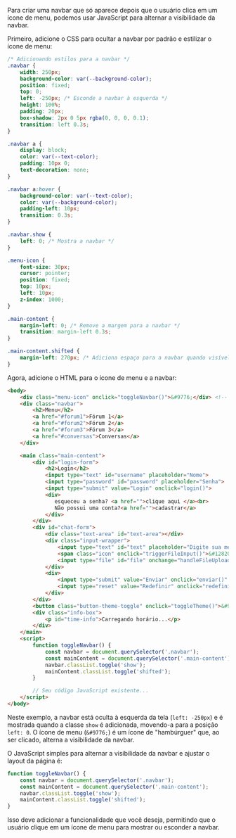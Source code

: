 Para criar uma navbar que só aparece depois que o usuário clica em um ícone de menu, podemos usar JavaScript para alternar a visibilidade da navbar.

Primeiro, adicione o CSS para ocultar a navbar por padrão e estilizar o ícone de menu:

```css
/* Adicionando estilos para a navbar */
.navbar {
    width: 250px;
    background-color: var(--background-color);
    position: fixed;
    top: 0;
    left: -250px; /* Esconde a navbar à esquerda */
    height: 100%;
    padding: 20px;
    box-shadow: 2px 0 5px rgba(0, 0, 0, 0.1);
    transition: left 0.3s;
}

.navbar a {
    display: block;
    color: var(--text-color);
    padding: 10px 0;
    text-decoration: none;
}

.navbar a:hover {
    background-color: var(--text-color);
    color: var(--background-color);
    padding-left: 10px;
    transition: 0.3s;
}

.navbar.show {
    left: 0; /* Mostra a navbar */
}

.menu-icon {
    font-size: 30px;
    cursor: pointer;
    position: fixed;
    top: 10px;
    left: 10px;
    z-index: 1000;
}

.main-content {
    margin-left: 0; /* Remove a margem para a navbar */
    transition: margin-left 0.3s;
}

.main-content.shifted {
    margin-left: 270px; /* Adiciona espaço para a navbar quando visível */
}
```

Agora, adicione o HTML para o ícone de menu e a navbar:

```html
<body>
    <div class="menu-icon" onclick="toggleNavbar()">&#9776;</div> <!-- Ícone de menu -->
    <div class="navbar">
        <h2>Menu</h2>
        <a href="#forum1">Fórum 1</a>
        <a href="#forum2">Fórum 2</a>
        <a href="#forum3">Fórum 3</a>
        <a href="#conversas">Conversas</a>
    </div>

    <main class="main-content">
        <div id="login-form">
            <h2>Login</h2>
            <input type="text" id="username" placeholder="Nome">
            <input type="password" id="password" placeholder="Senha">
            <input type="submit" value="Login" onclick="login()">
            <div>
               esqueceu a senha? <a href="">clique aqui </a><br>
               Não possui uma conta?<a href="">cadastrar</a>
            </div>
        </div>
        <div id="chat-form">
            <div class="text-area" id="text-area"></div>
            <div class="input-wrapper">
                <input type="text" id="text" placeholder="Digite sua mensagem aqui">
                <span class="icon" onclick="triggerFileInput()">&#128206;</span>
                <input type="file" id="file" onchange="handleFileUpload()">
            </div>
            <div>
                <input type="submit" value="Enviar" onclick="enviar()" id="enviar">
                <input type="reset" value="Redefinir" onclick="redefinir()">
            </div>
        </div>
        <button class="button-theme-toggle" onclick="toggleTheme()">&#9788;</button>
        <div class="info-box">
            <p id="time-info">Carregando horário...</p>
        </div>
    </main>
    <script>
        function toggleNavbar() {
            const navbar = document.querySelector('.navbar');
            const mainContent = document.querySelector('.main-content');
            navbar.classList.toggle('show');
            mainContent.classList.toggle('shifted');
        }

        // Seu código JavaScript existente...
    </script>
</body>
```

Neste exemplo, a navbar está oculta à esquerda da tela (`left: -250px`) e é mostrada quando a classe `show` é adicionada, movendo-a para a posição `left: 0`. O ícone de menu (`&#9776;`) é um ícone de "hambúrguer" que, ao ser clicado, alterna a visibilidade da navbar.

O JavaScript simples para alternar a visibilidade da navbar e ajustar o layout da página é:

```javascript
function toggleNavbar() {
    const navbar = document.querySelector('.navbar');
    const mainContent = document.querySelector('.main-content');
    navbar.classList.toggle('show');
    mainContent.classList.toggle('shifted');
}
```

Isso deve adicionar a funcionalidade que você deseja, permitindo que o usuário clique em um ícone de menu para mostrar ou esconder a navbar.